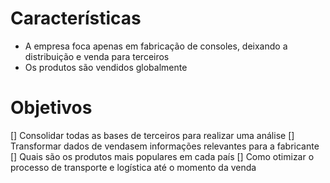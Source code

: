 # Características
* A empresa foca apenas em fabricação de consoles, deixando a distribuição e venda para terceiros
* Os produtos são vendidos globalmente

# Objetivos
 [] Consolidar todas as bases de terceiros para realizar uma análise
 [] Transformar dados de vendasem informações relevantes para a fabricante
 [] Quais são os produtos mais populares em cada país
 [] Como otimizar o processo de transporte e logística até o momento da venda